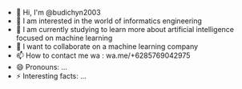 - 👋 Hi, I'm @budichyn2003
- 👀 I am interested in the world of informatics engineering
- 🌱 I am currently studying to learn more about artificial intelligence focused on machine learning
- 💞️ I want to collaborate on a machine learning company
- 📫 How to contact me wa : wa.me/+6285769042975
- 😄 Pronouns: ...
- ⚡ Interesting facts: ...

<!---
budichyn2003/budichyn2003 is a ✨ special ✨ repository because its `README.md` (this file) appears on your GitHub profile.
You can click the Preview link to take a look at your changes.
--->

